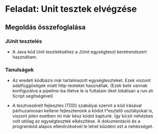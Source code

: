 # Feladat: Unit tesztek elvégzése

## Megoldás összefoglalása

### JUnit tesztelés

* A Java kód Unit teszteléséhez a JUnit egységteszt keretrendszert használtam.

### Tanulságok

* Az eredeti kódbázis már tartalmazott egységteszteket. Ezek viszont adatfüggőségek miatt http-testeket használtak.
(Ezek bele vannak konfigurálva a pipeline-ba illetve le is futtatam őket lokálisan a run.sh Script segítségével)

* A  tesztvezérelt fejlesztés (TDD) szabályai szerint a kód írásával párhuzamosan kellene fejlesztenünk a kódot t*esztelő osztályokat is, viszont jelen esetben mi már kész kódot kaptunk.
Így kicsit nehézkes volt utólag az egységtesztek elkészítése.
A dokumentáció és a programkód alapos ellenőrzésével le lehet kűzdeni ezt a nehézséget.
